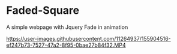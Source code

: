 # Faded-Square

A simple webpage with Jquery Fade in animation



https://user-images.githubusercontent.com/11264937/155904516-ef247b73-7527-47a2-8f95-0bae27b84f32.MP4

